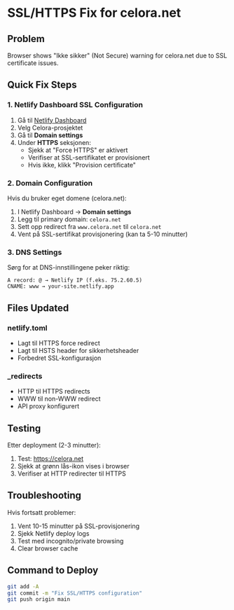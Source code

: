 # SSL/HTTPS Fix for celora.net

## Problem
Browser shows "Ikke sikker" (Not Secure) warning for celora.net due to SSL certificate issues.

## Quick Fix Steps

### 1. Netlify Dashboard SSL Configuration
1. Gå til [Netlify Dashboard](https://app.netlify.com)
2. Velg Celora-prosjektet
3. Gå til **Domain settings**
4. Under **HTTPS** seksjonen:
   - Sjekk at "Force HTTPS" er aktivert
   - Verifiser at SSL-sertifikatet er provisionert
   - Hvis ikke, klikk "Provision certificate"

### 2. Domain Configuration
Hvis du bruker eget domene (celora.net):
1. I Netlify Dashboard → **Domain settings**
2. Legg til primary domain: `celora.net`
3. Sett opp redirect fra `www.celora.net` til `celora.net`
4. Vent på SSL-sertifikat provisjonering (kan ta 5-10 minutter)

### 3. DNS Settings
Sørg for at DNS-innstillingene peker riktig:
```
A record: @ → Netlify IP (f.eks. 75.2.60.5)
CNAME: www → your-site.netlify.app
```

## Files Updated

### netlify.toml
- Lagt til HTTPS force redirect
- Lagt til HSTS header for sikkerhetsheader
- Forbedret SSL-konfigurasjon

### _redirects
- HTTP til HTTPS redirects
- WWW til non-WWW redirect
- API proxy konfigurert

## Testing

Etter deployment (2-3 minutter):
1. Test: https://celora.net
2. Sjekk at grønn lås-ikon vises i browser
3. Verifiser at HTTP redirecter til HTTPS

## Troubleshooting

Hvis fortsatt problemer:
1. Vent 10-15 minutter på SSL-provisjonering
2. Sjekk Netlify deploy logs
3. Test med incognito/private browsing
4. Clear browser cache

## Command to Deploy
```bash
git add -A
git commit -m "Fix SSL/HTTPS configuration"
git push origin main
```

